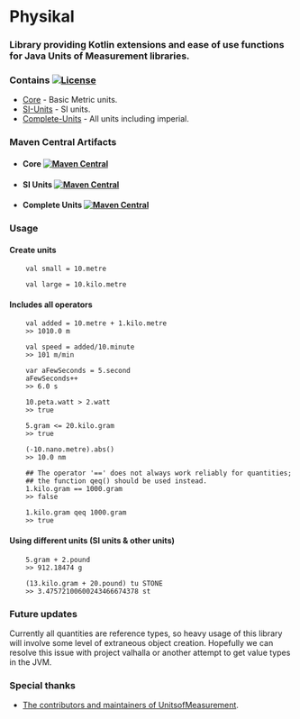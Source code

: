 # Physikal

### Library providing Kotlin extensions and ease of use functions for Java Units of Measurement libraries. 


### Contains [![License](http://img.shields.io/badge/license-BSD3-blue.svg?style=flat-square)](http://opensource.org/licenses/BSD-3-Clause)
- [Core](core) - Basic Metric units. 
- [SI-Units](si-units) - SI units.
- [Complete-Units](additional-units) - All units including imperial.


### Maven Central Artifacts
- #### Core [![Maven Central](https://maven-badges.herokuapp.com/maven-central/org.tenkiv.physikal/core/badge.svg)](https://maven-badges.herokuapp.com/maven-central/org.tenkiv.physikal/core)

- #### SI Units [![Maven Central](https://maven-badges.herokuapp.com/maven-central/org.tenkiv.physikal/si-units/badge.svg)](https://maven-badges.herokuapp.com/maven-central/org.tenkiv.physikal/si-units)

- #### Complete Units [![Maven Central](https://maven-badges.herokuapp.com/maven-central/org.tenkiv.physikal/complete-units/badge.svg)](https://maven-badges.herokuapp.com/maven-central/org.tenkiv.physikal/complete-units)

### Usage
#### Create units
        val small = 10.metre
        
        val large = 10.kilo.metre
        
#### Includes all operators
        val added = 10.metre + 1.kilo.metre
        >> 1010.0 m
        
        val speed = added/10.minute 
        >> 101 m/min
        
        var aFewSeconds = 5.second
        aFewSeconds++
        >> 6.0 s
        
        10.peta.watt > 2.watt
        >> true
        
        5.gram <= 20.kilo.gram
        >> true
        
        (-10.nano.metre).abs()
        >> 10.0 nm
        
        ## The operator '==' does not always work reliably for quantities;
        ## the function qeq() should be used instead.
        1.kilo.gram == 1000.gram
        >> false
        
        1.kilo.gram qeq 1000.gram
        >> true
        

#### Using different units (SI units & other units)
        5.gram + 2.pound
        >> 912.18474 g
        
        (13.kilo.gram + 20.pound) tu STONE
        >> 3.47572100600243466674378 st
        
### Future updates
Currently all quantities are reference types, so heavy usage of this library will involve some level of extraneous object
creation. Hopefully we can resolve this issue with project valhalla or another attempt to get value
types in the JVM.
        
### Special thanks
- [The contributors and maintainers of UnitsofMeasurement](https://github.com/unitsofmeasurement).
